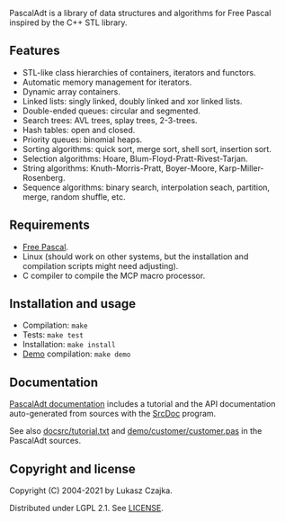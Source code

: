 PascalAdt is a library of data structures and algorithms for Free
Pascal inspired by the C++ STL library.

Features
--------
* STL-like class hierarchies of containers, iterators and functors.
* Automatic memory management for iterators.
* Dynamic array containers.
* Linked lists: singly linked, doubly linked and xor linked lists.
* Double-ended queues: circular and segmented.
* Search trees: AVL trees, splay trees, 2-3-trees.
* Hash tables: open and closed.
* Priority queues: binomial heaps.
* Sorting algorithms: quick sort, merge sort, shell sort, insertion sort.
* Selection algorithms: Hoare, Blum-Floyd-Pratt-Rivest-Tarjan.
* String algorithms: Knuth-Morris-Pratt, Boyer-Moore, Karp-Miller-Rosenberg.
* Sequence algorithms: binary search, interpolation seach, partition,
  merge, random shuffle, etc.

Requirements
------------
* [Free Pascal](https://www.freepascal.org).
* Linux (should work on other systems, but the installation and
  compilation scripts might need adjusting).
* C compiler to compile the MCP macro processor.

Installation and usage
----------------------
* Compilation: `make`
* Tests: `make test`
* Installation: `make install`
* [Demo](https://github.com/lukaszcz/pascaladt/blob/master/demo/customer/customer.pas) compilation: `make demo`

Documentation
-------------

[PascalAdt documentation](pascaladt-docs/index.html) includes a tutorial and the API documentation auto-generated from sources with the [SrcDoc](https://github.com/lukaszcz/srcdoc/) program.

See also [docsrc/tutorial.txt](https://github.com/lukaszcz/pascaladt/blob/master/docsrc/tutorial.txt) and [demo/customer/customer.pas](https://github.com/lukaszcz/pascaladt/blob/master/demo/customer/customer.pas) in the PascalAdt sources.

Copyright and license
---------------------

Copyright (C) 2004-2021 by Lukasz Czajka.

Distributed under LGPL 2.1. See [LICENSE](https://github.com/lukaszcz/pascaladt/blob/master/LICENSE).
